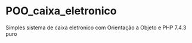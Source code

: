 # POO_caixa_eletronico
Simples sistema de caixa eletronico com Orientação a Objeto e PHP 7.4.3 puro
